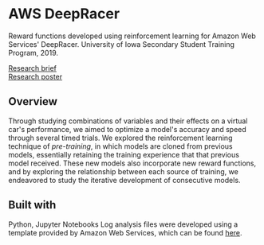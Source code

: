 # AWS DeepRacer 
Reward functions developed using reinforcement learning for Amazon Web Services' DeepRacer. University of Iowa Secondary Student Training Program, 2019.

<a href="https://sashrikapandey.me/uploads/Pandey_Sashrika_research_brief.pdf">Research brief</a><br>
<a href="https://sashrikapandey.me/uploads/Pandey_Sashrika_academic_poster.pdf">Research poster</a>

## Overview
Through studying combinations of variables and their effects on a virtual car's performance, we aimed to optimize a model's accuracy and speed through several timed trials. We explored the reinforcement learning technique of <em>pre-training</em>, in which models are cloned from previous models, essentially retaining the training experience that that previous model received. These new models also incorporate new reward functions, and by exploring the relationship between each source of training, we endeavored to study the iterative development of consecutive models.

## Built with
Python, Jupyter Notebooks
Log analysis files were developed using a template provided by Amazon Web Services, which can be found <a href="https://github.com/aws-samples/aws-deepracer-workshops">here</a>.
